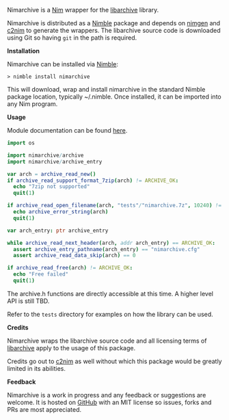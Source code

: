 Nimarchive is a [Nim](https://nim-lang.org/) wrapper for the [libarchive](https://github.com/libarchive/libarchive) library.

Nimarchive is distributed as a [Nimble](https://github.com/nim-lang/nimble) package and depends on [nimgen](https://github.com/genotrance/nimgen) and [c2nim](https://github.com/nim-lang/c2nim/) to generate the wrappers. The libarchive source code is downloaded using Git so having ```git``` in the path is required.

__Installation__

Nimarchive can be installed via [Nimble](https://github.com/nim-lang/nimble):

```
> nimble install nimarchive
```

This will download, wrap and install nimarchive in the standard Nimble package location, typically ~/.nimble. Once installed, it can be imported into any Nim program.

__Usage__

Module documentation can be found [here](http://nimgen.genotrance.com/nimarchive).

```nim
import os

import nimarchive/archive
import nimarchive/archive_entry

var arch = archive_read_new()
if archive_read_support_format_7zip(arch) != ARCHIVE_OK:
  echo "7zip not supported"
  quit(1)

if archive_read_open_filename(arch, "tests"/"nimarchive.7z", 10240) != ARCHIVE_OK:
  echo archive_error_string(arch)
  quit(1)

var arch_entry: ptr archive_entry

while archive_read_next_header(arch, addr arch_entry) == ARCHIVE_OK:
  assert archive_entry_pathname(arch_entry) == "nimarchive.cfg"
  assert archive_read_data_skip(arch) == 0

if archive_read_free(arch) != ARCHIVE_OK:
  echo "Free failed"
  quit(1)
```

The archive.h functions are directly accessible at this time. A higher level API is still TBD.

Refer to the ```tests``` directory for examples on how the library can be used.

__Credits__

Nimarchive wraps the libarchive source code and all licensing terms of [libarchive](https://github.com/libarchive/libarchive/blob/master/COPYING) apply to the usage of this package.

Credits go out to [c2nim](https://github.com/nim-lang/c2nim/) as well without which this package would be greatly limited in its abilities.

__Feedback__

Nimarchive is a work in progress and any feedback or suggestions are welcome. It is hosted on [GitHub](https://github.com/genotrance/nimarchive) with an MIT license so issues, forks and PRs are most appreciated.
